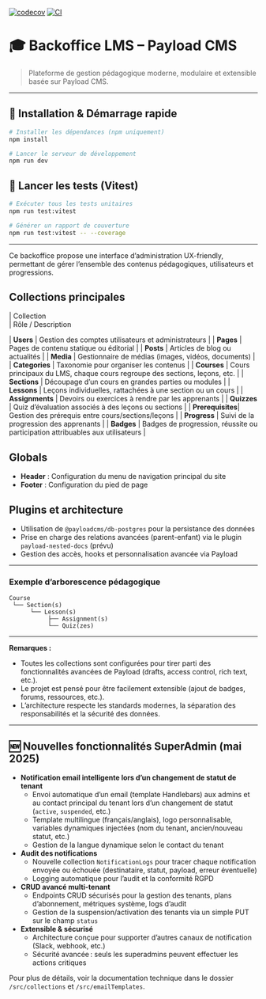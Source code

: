 [![codecov](https://codecov.io/gh/bensaadmucret/headless-lms-payload/branch/main/graph/badge.svg)](https://codecov.io/gh/bensaadmucret/headless-lms-payload)
[![CI](https://github.com/bensaadmucret/headless-lms-payload/actions/workflows/ci.yml/badge.svg?branch=main)](https://github.com/bensaadmucret/headless-lms-payload/actions/workflows/ci.yml)

# 🎓 Backoffice LMS – Payload CMS

> Plateforme de gestion pédagogique moderne, modulaire et extensible basée sur Payload CMS.

---

## 🚀 Installation & Démarrage rapide

```bash
# Installer les dépendances (npm uniquement)
npm install

# Lancer le serveur de développement
npm run dev
```

## 🧪 Lancer les tests (Vitest)

```bash
# Exécuter tous les tests unitaires
npm run test:vitest

# Générer un rapport de couverture
npm run test:vitest -- --coverage
```

---

Ce backoffice propose une interface d’administration UX-friendly, permettant de gérer l’ensemble des contenus pédagogiques, utilisateurs et progressions.

## Collections principales

| Collection      
| Rôle / Description

| **Users**       | Gestion des comptes utilisateurs et administrateurs                                |
| **Pages**       | Pages de contenu statique ou éditorial                                            |
| **Posts**       | Articles de blog ou actualités                                                    |
| **Media**       | Gestionnaire de médias (images, vidéos, documents)                                |
| **Categories**  | Taxonomie pour organiser les contenus                                             |
| **Courses**     | Cours principaux du LMS, chaque cours regroupe des sections, leçons, etc.         |
| **Sections**    | Découpage d’un cours en grandes parties ou modules                                |
| **Lessons**     | Leçons individuelles, rattachées à une section ou un cours                        |
| **Assignments** | Devoirs ou exercices à rendre par les apprenants                                  |
| **Quizzes**     | Quiz d’évaluation associés à des leçons ou sections                               |
| **Prerequisites**| Gestion des prérequis entre cours/sections/leçons                                |
| **Progress**    | Suivi de la progression des apprenants                                            |
| **Badges**      | Badges de progression, réussite ou participation attribuables aux utilisateurs     |

## Globals

- **Header** : Configuration du menu de navigation principal du site
- **Footer** : Configuration du pied de page

## Plugins et architecture

- Utilisation de `@payloadcms/db-postgres` pour la persistance des données
- Prise en charge des relations avancées (parent-enfant) via le plugin `payload-nested-docs` (prévu)
- Gestion des accès, hooks et personnalisation avancée via Payload

---

### Exemple d’arborescence pédagogique

```
Course
 └── Section(s)
      └── Lesson(s)
           ├── Assignment(s)
           └── Quiz(zes)
```

---

**Remarques :**
- Toutes les collections sont configurées pour tirer parti des fonctionnalités avancées de Payload (drafts, access control, rich text, etc.).
- Le projet est pensé pour être facilement extensible (ajout de badges, forums, ressources, etc.).
- L’architecture respecte les standards modernes, la séparation des responsabilités et la sécurité des données.

---

## 🆕 Nouvelles fonctionnalités SuperAdmin (mai 2025)

- **Notification email intelligente lors d’un changement de statut de tenant**
  - Envoi automatique d’un email (template Handlebars) aux admins et au contact principal du tenant lors d’un changement de statut (`active`, `suspended`, etc.)
  - Template multilingue (français/anglais), logo personnalisable, variables dynamiques injectées (nom du tenant, ancien/nouveau statut, etc.)
  - Gestion de la langue dynamique selon le contact du tenant
- **Audit des notifications**
  - Nouvelle collection `NotificationLogs` pour tracer chaque notification envoyée ou échouée (destinataire, statut, payload, erreur éventuelle)
  - Logging automatique pour l’audit et la conformité RGPD
- **CRUD avancé multi-tenant**
  - Endpoints CRUD sécurisés pour la gestion des tenants, plans d’abonnement, métriques système, logs d’audit
  - Gestion de la suspension/activation des tenants via un simple PUT sur le champ `status`
- **Extensible & sécurisé**
  - Architecture conçue pour supporter d’autres canaux de notification (Slack, webhook, etc.)
  - Sécurité avancée : seuls les superadmins peuvent effectuer les actions critiques

Pour plus de détails, voir la documentation technique dans le dossier `/src/collections` et `/src/emailTemplates`.
